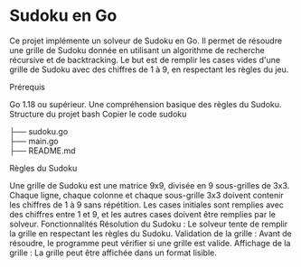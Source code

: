 <h1>Sudoku en Go</h1>


Ce projet implémente un solveur de Sudoku en Go. Il permet de résoudre une grille de Sudoku donnée en utilisant un algorithme de recherche récursive et de backtracking. Le but est de remplir les cases vides d'une grille de Sudoku avec des chiffres de 1 à 9, en respectant les règles du jeu.

Prérequis

Go 1.18 ou supérieur.
Une compréhension basique des règles du Sudoku.
Structure du projet
bash
Copier le code
sudoku


├── sudoku.go       
├── main.go         
├── README.md   
     
Règles du Sudoku

Une grille de Sudoku est une matrice 9x9, divisée en 9 sous-grilles de 3x3.
Chaque ligne, chaque colonne et chaque sous-grille 3x3 doivent contenir les chiffres de 1 à 9 sans répétition.
Les cases initiales sont remplies avec des chiffres entre 1 et 9, et les autres cases doivent être remplies par le solveur.
Fonctionnalités
Résolution du Sudoku : Le solveur tente de remplir la grille en respectant les règles du Sudoku.
Validation de la grille : Avant de résoudre, le programme peut vérifier si une grille est valide.
Affichage de la grille : La grille peut être affichée dans un format lisible.
